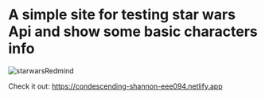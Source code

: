 # A simple site for testing star wars Api and show some basic characters info
![starwarsRedmind](https://user-images.githubusercontent.com/67021050/129115039-e7924cc9-cf2e-4f73-9273-c8e0f3cf8923.png)

Check it out: https://condescending-shannon-eee094.netlify.app

